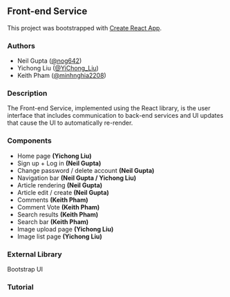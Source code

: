 ## Front-end Service

This project was bootstrapped with [Create React App](https://github.com/facebook/create-react-app).

### Authors

- Neil Gupta ([@nog642](https://github.com/nog642))
- Yichong Liu ([@YiChong_Liu](https://github.com/YiChong-Liu))
- Keith Pham ([@minhnghia2208](https://github.com/minhnghia2208))

### Description

The Front-end Service, implemented using the React library, is the user interface that includes communication to back-end services and UI updates that cause the UI to automatically re-render.

### Components

* Home page **(Yichong Liu)**
* Sign up + Log in **(Neil Gupta)**
* Change password / delete account **(Neil Gupta)**
* Navigation bar **(Neil Gupta / Yichong Liu)**
* Article rendering **(Neil Gupta)**
* Article edit / create **(Neil Gupta)**
* Comments **(Keith Pham)**
* Comment Vote  **(Keith Pham)**
* Search results **(Keith Pham)**
* Search bar **(Keith Pham)**
* Image upload page  **(Yichong Liu)**
* Image list page  **(Yichong Liu)**

### External Library
Bootstrap UI

### Tutorial
